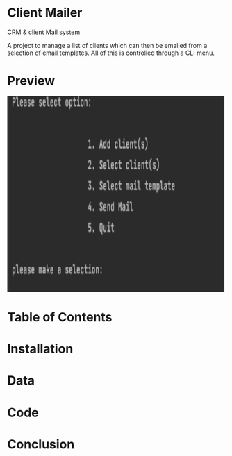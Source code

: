 # Client Mailer
CRM &amp; client Mail system

A project to manage a list of clients which can then be emailed from a selection of email templates. All of this is controlled through a CLI menu.

# Preview

<img src="menu.png" width="500" height="450">

# Table of Contents

# Installation

# Data

# Code

# Conclusion
